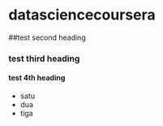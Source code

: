 # datasciencecoursera
##test second heading
### test third heading
#### test 4th heading
* satu
* dua
* tiga
